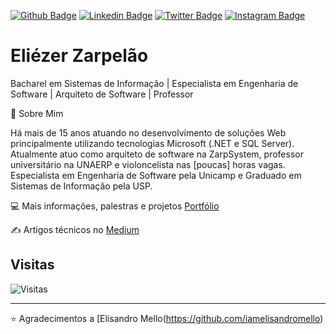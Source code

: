 [![Github Badge](https://img.shields.io/badge/-Github-000?style=flat-square&logo=Github&logoColor=white&link=https://github.com/elizarp)](https://github.com/elizarp)
[![Linkedin Badge](https://img.shields.io/badge/-LinkedIn-blue?style=flat-square&logo=Linkedin&logoColor=white&link=https://www.linkedin.com/in/eliezerzarpelao/)](https://www.linkedin.com/in/eliezerzarpelao/)
[![Twitter Badge](https://img.shields.io/badge/-Twitter-1ca0f1?style=flat-square&labelColor=1ca0f1&logo=twitter&logoColor=white&link=https://twitter.com/eliezerzarpelao)](https://twitter.com/eliezerzarpelao)
[![Instagram Badge](https://img.shields.io/badge/-Instagram-C13584?style=flat-square&labelColor=C13584&logo=instagram&logoColor=white&link=https://www.instagram.com/eliezerzarpelao/)](https://www.instagram.com/eliezerzarpelao/)

# Eliézer Zarpelão

Bacharel em Sistemas de Informação | Especialista em Engenharia de Software | Arquiteto de Software | Professor

💬 Sobre Mim 

Há mais de 15 anos atuando no desenvolvimento de soluções Web principalmente utilizando tecnologias Microsoft (.NET e SQL Server). Atualmente atuo como arquiteto de software na ZarpSystem, professor universitário na UNAERP e violoncelista nas [poucas] horas vagas. Especialista em Engenharia de Software pela Unicamp e Graduado em Sistemas de Informação pela USP. 

:computer: Mais informações, palestras e projetos [Portfólio](http://eliezerzarpelao.eti.br)

:writing_hand:  Artigos técnicos no [Medium](https://medium.com/@eliezer.zarpelao)

## Visitas

![Visitas](https://visitor-badge.glitch.me/badge?page_id=elizarp.elizarp)

---
⭐️ Agradecimentos a [Elisandro Mello(https://github.com/iamelisandromello)